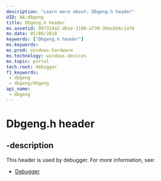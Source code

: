 ```yaml
---
description: "Learn more about: Dbgeng.h header"
UID: NA:dbgeng
title: Dbgeng.h header
ms.assetid: 997319a2-db1e-3100-a730-30acbb6c1a76
ms.date: 05/09/2018
keywords: ["Dbgeng.h header"]
ms.keywords: 
ms.prod: windows-hardware
ms.technology: windows-devices
ms.topic: portal
tech.root: debugger
f1_keywords:
 - dbgeng
 - dbgeng/dbgeng
api_name:
 - dbgeng
---
```


# Dbgeng.h header


## -description

This header is used by debugger. For more information, see:

- [Debugger](../_debugger/index.md)

